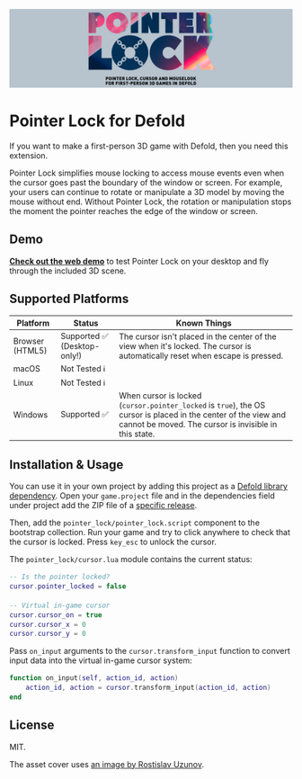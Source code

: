 [![Pointer Lock Logo](cover.png)](https://github.com/indiesoftby/defold-pointer-lock)

# Pointer Lock for Defold

If you want to make a first-person 3D game with Defold, then you need this extension.

Pointer Lock simplifies mouse locking to access mouse events even when the cursor goes past the boundary of the window or screen. For example, your users can continue to rotate or manipulate a 3D model by moving the mouse without end. Without Pointer Lock, the rotation or manipulation stops the moment the pointer reaches the edge of the window or screen.

## Demo

**[Check out the web demo](https://indiesoftby.github.io/defold-pointer-lock/)** to test Pointer Lock on your desktop and fly through the included 3D scene.



## Supported Platforms

| Platform | Status | Known Things |
| -------- | ------ | ------------ |
| Browser (HTML5) | Supported ✅ (Desktop-only!) | The cursor isn't placed in the center of the view when it's locked. The cursor is automatically reset when escape is pressed. |
| macOS | Not Tested ℹ️ | |
| Linux | Not Tested ℹ️ | |
| Windows | Supported ✅ | When cursor is locked (`cursor.pointer_locked` is `true`), the OS cursor is placed in the center of the view and cannot be moved. The cursor is invisible in this state. |

## Installation & Usage

You can use it in your own project by adding this project as a [Defold library dependency](http://www.defold.com/manuals/libraries/). Open your `game.project` file and in the dependencies field under project add the ZIP file of a [specific release](https://github.com/indiesoftby/defold-pointer-lock/releases).

Then, add the `pointer_lock/pointer_lock.script` component to the bootstrap collection. Run your game and try to click anywhere to check that the cursor is locked. Press `key_esc` to unlock the cursor.

The `pointer_lock/cursor.lua` module contains the current status:

```lua
-- Is the pointer locked?
cursor.pointer_locked = false

-- Virtual in-game cursor
cursor.cursor_on = true
cursor.cursor_x = 0
cursor.cursor_y = 0
```

Pass `on_input` arguments to the `cursor.transform_input` function to convert input data into the virtual in-game cursor system:

```lua
function on_input(self, action_id, action)
    action_id, action = cursor.transform_input(action_id, action)
end
```

## License

MIT.

The asset cover uses [an image by Rostislav Uzunov](https://www.pexels.com/photo/purple-and-pink-diamond-on-blue-background-5011647/).
